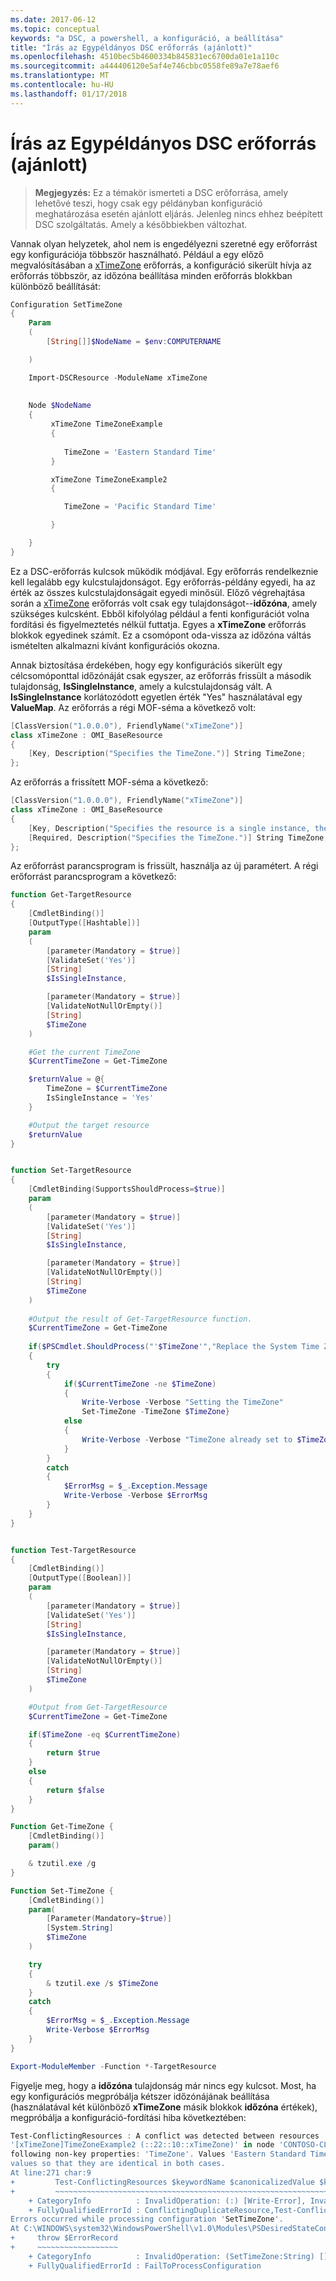 ```yaml
---
ms.date: 2017-06-12
ms.topic: conceptual
keywords: "a DSC, a powershell, a konfiguráció, a beállítása"
title: "Írás az Egypéldányos DSC erőforrás (ajánlott)"
ms.openlocfilehash: 4510bec5b4600334b845831ec6700da01e1a110c
ms.sourcegitcommit: a444406120e5af4e746cbbc0558fe89a7e78aef6
ms.translationtype: MT
ms.contentlocale: hu-HU
ms.lasthandoff: 01/17/2018
---
```

# <a name="writing-a-single-instance-dsc-resource-best-practice"></a>Írás az Egypéldányos DSC erőforrás (ajánlott)

>**Megjegyzés:** Ez a témakör ismerteti a DSC erőforrása, amely lehetővé teszi, hogy csak egy példányban konfiguráció meghatározása esetén ajánlott eljárás. Jelenleg nincs ehhez beépített DSC szolgáltatás. Amely a későbbiekben változhat.

Vannak olyan helyzetek, ahol nem is engedélyezni szeretné egy erőforrást egy konfigurációja többször használható. Például a egy előző megvalósításában a [xTimeZone](https://github.com/PowerShell/xTimeZone) erőforrás, a konfiguráció sikerült hívja az erőforrás többször, az időzóna beállítása minden erőforrás blokkban különböző beállítását:

```powershell
Configuration SetTimeZone 
{ 
    Param 
    ( 
        [String[]]$NodeName = $env:COMPUTERNAME 

    ) 

    Import-DSCResource -ModuleName xTimeZone 
 
 
    Node $NodeName 
    { 
         xTimeZone TimeZoneExample 
         { 
        
            TimeZone = 'Eastern Standard Time' 
         } 

         xTimeZone TimeZoneExample2
         {

            TimeZone = 'Pacific Standard Time'

         }        

    } 
} 
```

Ez a DSC-erőforrás kulcsok működik módjával. Egy erőforrás rendelkeznie kell legalább egy kulcstulajdonságot. Egy erőforrás-példány egyedi, ha az érték az összes kulcstulajdonságait egyedi minősül. Előző végrehajtása során a [xTimeZone](https://github.com/PowerShell/xTimeZone) erőforrás volt csak egy tulajdonságot--**időzóna**, amely szükséges kulcsként. Ebből kifolyólag például a fenti konfigurációt volna fordítási és figyelmeztetés nélkül futtatja. Egyes a **xTimeZone** erőforrás blokkok egyedinek számít. Ez a csomópont oda-vissza az időzóna váltás ismételten alkalmazni kívánt konfigurációs okozna.

Annak biztosítása érdekében, hogy egy konfigurációs sikerült egy célcsomóponttal időzónáját csak egyszer, az erőforrás frissült a második tulajdonság, **IsSingleInstance**, amely a kulcstulajdonság vált. A **IsSingleInstance** korlátozódott egyetlen érték "Yes" használatával egy **ValueMap**. Az erőforrás a régi MOF-séma a következő volt:

```powershell
[ClassVersion("1.0.0.0"), FriendlyName("xTimeZone")]
class xTimeZone : OMI_BaseResource
{
    [Key, Description("Specifies the TimeZone.")] String TimeZone;
};
```

Az erőforrás a frissített MOF-séma a következő:

```powershell
[ClassVersion("1.0.0.0"), FriendlyName("xTimeZone")]
class xTimeZone : OMI_BaseResource
{
    [Key, Description("Specifies the resource is a single instance, the value must be 'Yes'"), ValueMap{"Yes"}, Values{"Yes"}] String IsSingleInstance;
    [Required, Description("Specifies the TimeZone.")] String TimeZone;
};
```

Az erőforrást parancsprogram is frissült, használja az új paramétert. A régi erőforrást parancsprogram a következő:

```powershell
function Get-TargetResource
{
    [CmdletBinding()]
    [OutputType([Hashtable])]
    param
    (
        [parameter(Mandatory = $true)]
        [ValidateSet('Yes')]
        [String]
        $IsSingleInstance,

        [parameter(Mandatory = $true)]
        [ValidateNotNullOrEmpty()]
        [String]
        $TimeZone
    )

    #Get the current TimeZone
    $CurrentTimeZone = Get-TimeZone

    $returnValue = @{
        TimeZone = $CurrentTimeZone
        IsSingleInstance = 'Yes'
    }

    #Output the target resource
    $returnValue
}


function Set-TargetResource
{
    [CmdletBinding(SupportsShouldProcess=$true)]
    param
    (
        [parameter(Mandatory = $true)]
        [ValidateSet('Yes')]
        [String]
        $IsSingleInstance,

        [parameter(Mandatory = $true)]
        [ValidateNotNullOrEmpty()]
        [String]
        $TimeZone
    )
    
    #Output the result of Get-TargetResource function.
    $CurrentTimeZone = Get-TimeZone
    
    if($PSCmdlet.ShouldProcess("'$TimeZone'","Replace the System Time Zone"))
    {
        try
        {
            if($CurrentTimeZone -ne $TimeZone)
            {
                Write-Verbose -Verbose "Setting the TimeZone"
                Set-TimeZone -TimeZone $TimeZone}
            else
            {
                Write-Verbose -Verbose "TimeZone already set to $TimeZone"
            }
        }
        catch
        {
            $ErrorMsg = $_.Exception.Message
            Write-Verbose -Verbose $ErrorMsg
        }
    }
}


function Test-TargetResource
{
    [CmdletBinding()]
    [OutputType([Boolean])]
    param
    (
        [parameter(Mandatory = $true)]
        [ValidateSet('Yes')]
        [String]
        $IsSingleInstance, 

        [parameter(Mandatory = $true)]
        [ValidateNotNullOrEmpty()]
        [String]
        $TimeZone
    )

    #Output from Get-TargetResource
    $CurrentTimeZone = Get-TimeZone

    if($TimeZone -eq $CurrentTimeZone)
    {
        return $true
    }
    else
    {
        return $false
    }
}

Function Get-TimeZone {
    [CmdletBinding()]
    param()

    & tzutil.exe /g
}

Function Set-TimeZone {
    [CmdletBinding()]
    param(
        [Parameter(Mandatory=$true)]
        [System.String]
        $TimeZone
    )

    try
    {
        & tzutil.exe /s $TimeZone
    }
    catch
    {
        $ErrorMsg = $_.Exception.Message
        Write-Verbose $ErrorMsg
    }
}

Export-ModuleMember -Function *-TargetResource
```

Figyelje meg, hogy a **időzóna** tulajdonság már nincs egy kulcsot. Most, ha egy konfigurációs megpróbálja kétszer időzónájának beállítása (használatával két különböző **xTimeZone** másik blokkok **időzóna** értékek), megpróbálja a konfiguráció-fordítási hiba következtében:

```powershell
Test-ConflictingResources : A conflict was detected between resources '[xTimeZone]TimeZoneExample (::15::10::xTimeZone)' and 
'[xTimeZone]TimeZoneExample2 (::22::10::xTimeZone)' in node 'CONTOSO-CLIENT'. Resources have identical key properties but there are differences in the 
following non-key properties: 'TimeZone'. Values 'Eastern Standard Time' don't match values 'Pacific Standard Time'. Please update these property 
values so that they are identical in both cases.
At line:271 char:9
+         Test-ConflictingResources $keywordName $canonicalizedValue $k ...
+         ~~~~~~~~~~~~~~~~~~~~~~~~~~~~~~~~~~~~~~~~~~~~~~~~~~~~~~~~~~~~~
    + CategoryInfo          : InvalidOperation: (:) [Write-Error], InvalidOperationException
    + FullyQualifiedErrorId : ConflictingDuplicateResource,Test-ConflictingResources
Errors occurred while processing configuration 'SetTimeZone'.
At C:\WINDOWS\system32\WindowsPowerShell\v1.0\Modules\PSDesiredStateConfiguration\PSDesiredStateConfiguration.psm1:3705 char:5
+     throw $ErrorRecord
+     ~~~~~~~~~~~~~~~~~~
    + CategoryInfo          : InvalidOperation: (SetTimeZone:String) [], InvalidOperationException
    + FullyQualifiedErrorId : FailToProcessConfiguration
```
   
